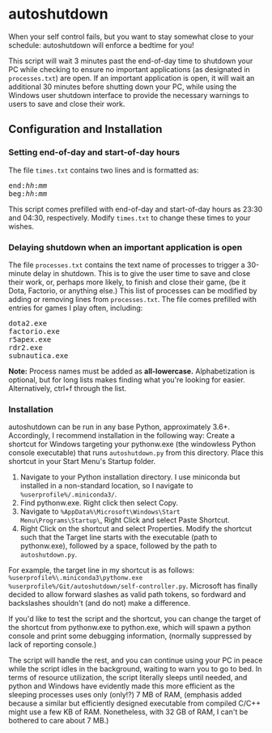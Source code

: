 # autoshutdown
When your self control fails, but you want to stay somewhat close to your schedule: autoshutdown will enforce a bedtime for you!

This script will wait 3 minutes past the end-of-day time to shutdown your PC while checking to ensure no important applications (as designated in `processes.txt`) are open.  If an important application is open, it will wait an additional 30 minutes before shutting down your PC, while using the Windows user shutdown interface to provide the necessary warnings to users to save and close their work.

## Configuration and Installation

### Setting end-of-day and start-of-day hours
The file `times.txt` contains two lines and is formatted as:
<pre>
end:<i>hh</i>:<i>mm</i>
beg:<i>hh</i>:<i>mm</i>
</pre>

This script comes prefilled with end-of-day and start-of-day hours as 23:30 and 04:30, respectively.  Modify `times.txt` to change these times to your wishes.

### Delaying shutdown when an important application is open
The file `processes.txt` contains the text name of processes to trigger a 30-minute delay in shutdown.  This is to give the user time to save and close their work, or, perhaps more likely, to finish and close their game, (be it Dota, Factorio, or anything else.)  This list of processes can be modified by adding or removing lines from `processes.txt`.  The file comes prefilled with entries for games I play often, including:
<pre>
dota2.exe
factorio.exe
r5apex.exe
rdr2.exe
subnautica.exe
</pre>

**Note:** Process names must be added as **all-lowercase.**  Alphabetization is optional, but for long lists makes finding what you're looking for easier.  Alternatively, ctrl+f through the list.

### Installation
autoshutdown can be run in any base Python, approximately 3.6+.  Accordingly, I recommend installation in the following way:  Create a shortcut for Windows targeting your pythonw.exe (the windowless Python console executable) that runs `autoshutdown.py` from this directory.  Place this shortcut in your Start Menu's Startup folder.
1. Navigate to your Python installation directory.  I use miniconda but installed in a non-standard location, so I navigate to `%userprofile%/.miniconda3/`.
2. Find pythonw.exe.  Right click then select Copy.
3. Navigate to `%AppData%\Microsoft\Windows\Start Menu\Programs\Startup\`, Right Click and select Paste Shortcut.
4. Right Click on the shortcut and select Properties.  Modify the shortcut such that the Target line starts with the executable (path to pythonw.exe), followed by a space, followed by the path to `autoshutdown.py`.

For example, the target line in my shortcut is as follows: `%userprofile%\.miniconda3\pythonw.exe %userprofile%/Git/autoshutdown/self-controller.py`.  Microsoft has finally decided to allow forward slashes as valid path tokens, so fordward and backslashes shouldn't (and do not) make a difference.

If you'd like to test the script and the shortcut, you can change the target of the shortcut from pythonw.exe to python.exe, which will spawn a python console and print some debugging information, (normally suppressed by lack of reporting console.)

The script will handle the rest, and you can continue using your PC in peace while the script idles in the background, waiting to warn you to go to bed.  In terms of resource utilization, the script literally sleeps until needed, and python and Windows have evidently made this more efficient as the sleeping processes uses only (only!?) 7 MB of RAM, (emphasis added because a similar but efficiently designed executable from compiled C/C++ might use a few KB of RAM.  Nonetheless, with 32 GB of RAM, I can't be bothered to care about 7 MB.)

